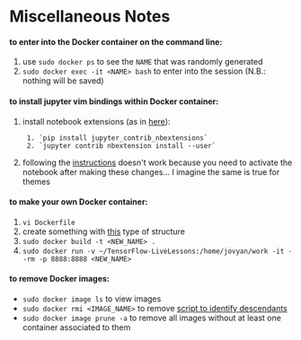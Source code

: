 # Miscellaneous Notes

#### to enter into the Docker container on the command line: 

1. use `sudo docker ps` to see the `NAME` that was randomly generated
2. `sudo docker exec -it <NAME> bash` to enter into the session (N.B.: nothing will be saved)


#### to install jupyter vim bindings within Docker container:

1. install notebook extensions (as in [here](https://github.com/ipython-contrib/jupyter_contrib_nbextensions#installation)):

        1. `pip install jupyter_contrib_nbextensions`
        2. `jupyter contrib nbextension install --user`

2. following the [instructions](https://github.com/lambdalisue/jupyter-vim-binding/wiki/Installation) doesn't work because you need to activate the notebook after making these changes... I imagine the same is true for themes

#### to make your own Docker container:

1. `vi Dockerfile`
2. create something with [this](https://raw.githubusercontent.com/jupyter/docker-stacks/master/tensorflow-notebook/Dockerfile) type of structure
3. `sudo docker build -t <NEW_NAME> .`
4. `sudo docker run -v ~/TensorFlow-LiveLessons:/home/jovyan/work -it --rm -p 8888:8888 <NEW_NAME>`

#### to remove Docker images: 

* `sudo docker image ls` to view images
* `sudo docker rmi <IMAGE_NAME>` to remove [script to identify descendants](https://gist.github.com/altaurog/21ea7afe578a523e3dfe8d8a746f1e7d)
* `sudo docker image prune -a` to remove all images without at least one container associated to them
